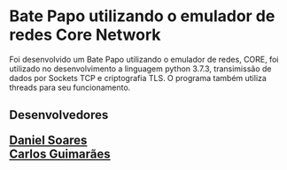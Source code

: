 # Bate Papo utilizando o emulador de redes Core Network

Foi desenvolvido um Bate Papo utilizando o emulador de redes, CORE, foi utilizado no desenvolvimento a linguagem python 3.7.3, transimissão de dados por Sockets TCP e criptografia TLS. O programa também utiliza threads para seu funcionamento.
   
<h2> Desenvolvedores

<a href="https://github.com/danielsf2">Daniel Soares
</br>
<a href="https://github.com/carlosguimaraes10">Carlos Guimarães

